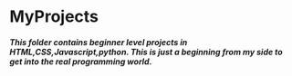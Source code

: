 # MyProjects

<h5>This folder contains beginner level projects in HTML,CSS,Javascript,python.
This is just a beginning from my side to get into the real programming world.</h5>
